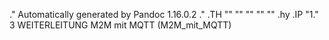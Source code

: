 .\" Automatically generated by Pandoc 1.16.0.2
.\"
.TH "" "" "" "" ""
.hy
.IP "1." 3
WEITERLEITUNG M2M mit MQTT (M2M_mit_MQTT)
